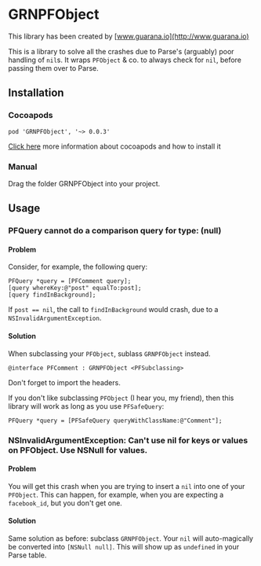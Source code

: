 # GRNPFObject #

This library has been created by [www.guarana.io](http://www.guarana.io)

This is a library to solve all the crashes due to Parse's (arguably) poor handling of `nil`s.
It wraps `PFObject` & co. to always check for `nil`, before passing them over to Parse.

## Installation 

### Cocoapods

```
pod 'GRNPFObject', '~> 0.0.3'
```

[Click here](https://guides.cocoapods.org/using/getting-started.html) more information about cocoapods and how to install it 

### Manual

Drag the folder GRNPFObject into your project.


## Usage

### PFQuery cannot do a comparison query for type: (null)

#### Problem

Consider, for example, the following query:

```
PFQuery *query = [PFComment query];
[query whereKey:@"post" equalTo:post];
[query findInBackground];
```

If `post == nil`, the call to `findInBackground` would crash, due to a `NSInvalidArgumentException`.

#### Solution

When subclassing your `PFObject`, sublass `GRNPFObject` instead.

```
@interface PFComment : GRNPFObject <PFSubclassing>

```
Don't forget to import the headers.

If you don't like subclassing `PFObject` (I hear you, my friend), then this library will work as long as you use `PFSafeQuery`:

```
PFQuery *query = [PFSafeQuery queryWithClassName:@"Comment"];
```

### NSInvalidArgumentException: Can't use nil for keys or values on PFObject. Use NSNull for values.

#### Problem

You will get this crash when you are trying to insert a `nil` into one of your `PFObject`. This can happen, for example, when you are expecting a `facebook_id`, but you don't get one.

#### Solution

Same solution as before: subclass `GRNPFObject`. Your `nil` will auto-magically be converted into `[NSNull null]`. This will show up as `undefined` in your Parse table.

